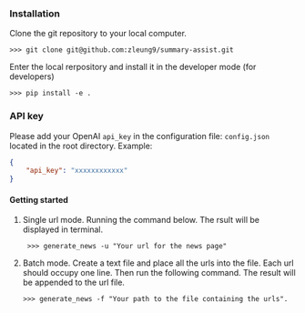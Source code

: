 ### Installation

Clone the git repository to your local computer.
```shell
>>> git clone git@github.com:zleung9/summary-assist.git
```
Enter the local rerpository and install it in the developer mode (for developers)
```shell
>>> pip install -e .
```


### API key
Please add your OpenAI `api_key` in the configuration file: `config.json` located in the root directory.
Example:

```json
{
    "api_key": "xxxxxxxxxxxx"
}
```

#### Getting started

1. Single url mode. Running the command below. The rsult will be displayed in terminal.
   ```shell
    >>> generate_news -u "Your url for the news page"
   ```
2. Batch mode. Create a text file and place all the urls into the file. Each url should occupy one line. Then run the following command. The result will be appended to the url file.
   ```shell
   >>> generate_news -f "Your path to the file containing the urls".
   ```